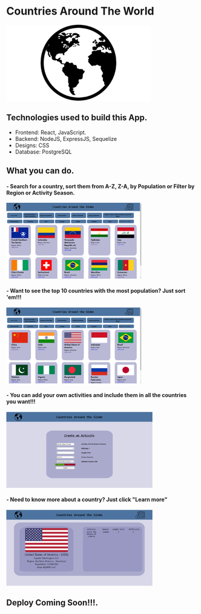 
# Countries Around The World

<p align="left">
  <img height="200" src="./images/8b63dada06707627f15789fb14890aa0.png" />
</p>

## Technologies used to build this App.

- Frontend: React, JavaScript.
- Backend: NodeJS, ExpressJS, Sequelize
- Designs: CSS
- Database: PostgreSQL

## What you can do.
<h4> - Search for a country, sort them from A-Z, Z-A, by Population or Filter by Region or Activity Season. </h4>
<p align="left">
  <img height="200" src="./images/Capture.PNG" />
</p>
<h4> - Want to see the top 10 countries with the most population? Just sort 'em!!! </h4>
 
<p align="left">
  <img height="200" src="./images/Capture1.PNG" />
</p>
<h4> - You can add your own activities and include them in all the countries you want!!! </h4>
 
<p align="left">
  <img height="200" src="./images/Screenshot 2021-05-27 125320.png" />
</p>
<h4> - Need to know more about a country? Just click "Learn more"</h4>
  
 <p align="left">
  <img height="200" src="./images/Screenshot 2021-05-27 125200.png" />
</p>

## Deploy Coming Soon!!!.
